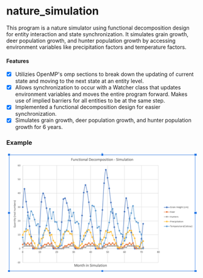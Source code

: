 
# nature_simulation
This program is a nature simulator using functional decomposition design for entity interaction and state synchronization. It simulates grain growth, deer population growth, and hunter population growth by accessing environment variables like precipitation factors and temperature factors. 
#### Features 
- [x] Utilizies OpenMP's omp sections to break down the updating of current state and moving to the next state at an entity level. 
- [x] Allows synchronization to occur with a Watcher class that updates environment variables and moves the entire program forward. Makes use of implied barriers for all entities to be at the same step. 
- [x] Implemented a functional decomposition design for easier synchronization. 
- [x] Simulates grain growth, deer population growth, and hunter population growth for 6 years. 

### Example

![Image of Results](https://github.com/Anthony-ferrari/nature_simulation/blob/main/nature_simulation_graph.png)
